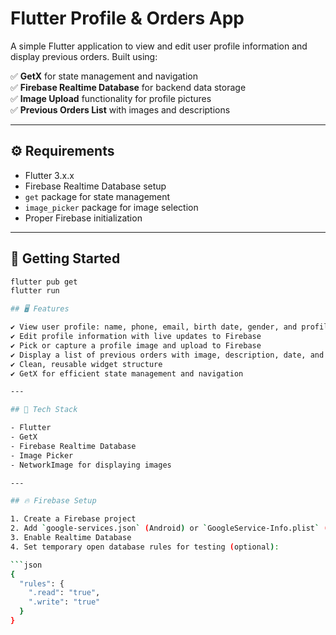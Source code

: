# Flutter Profile & Orders App

A simple Flutter application to view and edit user profile information and display previous orders. Built using:

✅ **GetX** for state management and navigation  
✅ **Firebase Realtime Database** for backend data storage  
✅ **Image Upload** functionality for profile pictures  
✅ **Previous Orders List** with images and descriptions  

---

## ⚙️ Requirements

- Flutter 3.x.x  
- Firebase Realtime Database setup  
- `get` package for state management  
- `image_picker` package for image selection  
- Proper Firebase initialization  

---

## 🚀 Getting Started

```bash
flutter pub get
flutter run

## 🖥️ Features

✔ View user profile: name, phone, email, birth date, gender, and profile picture  
✔ Edit profile information with live updates to Firebase  
✔ Pick or capture a profile image and upload to Firebase  
✔ Display a list of previous orders with image, description, date, and total amount  
✔ Clean, reusable widget structure  
✔ GetX for efficient state management and navigation  

---

## 🧩 Tech Stack

- Flutter  
- GetX  
- Firebase Realtime Database  
- Image Picker  
- NetworkImage for displaying images  

---

## 🔥 Firebase Setup

1. Create a Firebase project  
2. Add `google-services.json` (Android) or `GoogleService-Info.plist` (iOS)  
3. Enable Realtime Database  
4. Set temporary open database rules for testing (optional):

```json
{
  "rules": {
    ".read": "true",
    ".write": "true"
  }
}



